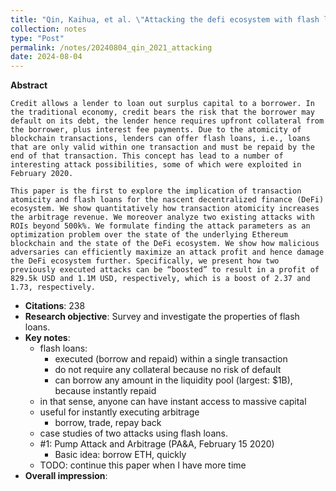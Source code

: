 ```yaml
---
title: "Qin, Kaihua, et al. \"Attacking the defi ecosystem with flash loans for fun and profit.\" International conference on financial cryptography and data security. Springer, Berlin, Heidelberg, 2021."
collection: notes
type: "Post"
permalink: /notes/20240804_qin_2021_attacking
date: 2024-08-04
---
```


**Abstract**

```
Credit allows a lender to loan out surplus capital to a borrower. In the traditional economy, credit bears the risk that the borrower may default on its debt, the lender hence requires upfront collateral from the borrower, plus interest fee payments. Due to the atomicity of blockchain transactions, lenders can offer flash loans, i.e., loans that are only valid within one transaction and must be repaid by the end of that transaction. This concept has lead to a number of interesting attack possibilities, some of which were exploited in February 2020.

This paper is the first to explore the implication of transaction atomicity and flash loans for the nascent decentralized finance (DeFi) ecosystem. We show quantitatively how transaction atomicity increases the arbitrage revenue. We moreover analyze two existing attacks with ROIs beyond 500k%. We formulate finding the attack parameters as an optimization problem over the state of the underlying Ethereum blockchain and the state of the DeFi ecosystem. We show how malicious adversaries can efficiently maximize an attack profit and hence damage the DeFi ecosystem further. Specifically, we present how two previously executed attacks can be “boosted” to result in a profit of  829.5k USD and 1.1M USD, respectively, which is a boost of 2.37 and 1.73, respectively.
```

  - **Citations**: 238
  - **Research objective**: Survey and investigate the properties of flash loans.
  - **Key notes**:
    - flash loans:
      - executed (borrow and repaid) within a single transaction
      - do not require any collateral because no risk of default
      - can borrow any amount in the liquidity pool (largest: $1B), because instantly repaid
    - in that sense, anyone can have instant access to massive capital
    - useful for instantly executing arbitrage
      - borrow, trade, repay back
    - case studies of two attacks using flash loans.
    - #1: Pump Attack and Arbitrage (PA&A, February 15 2020)
      - Basic idea: borrow ETH, quickly
    - TODO: continue this paper when I have more time
  - **Overall impression**:

